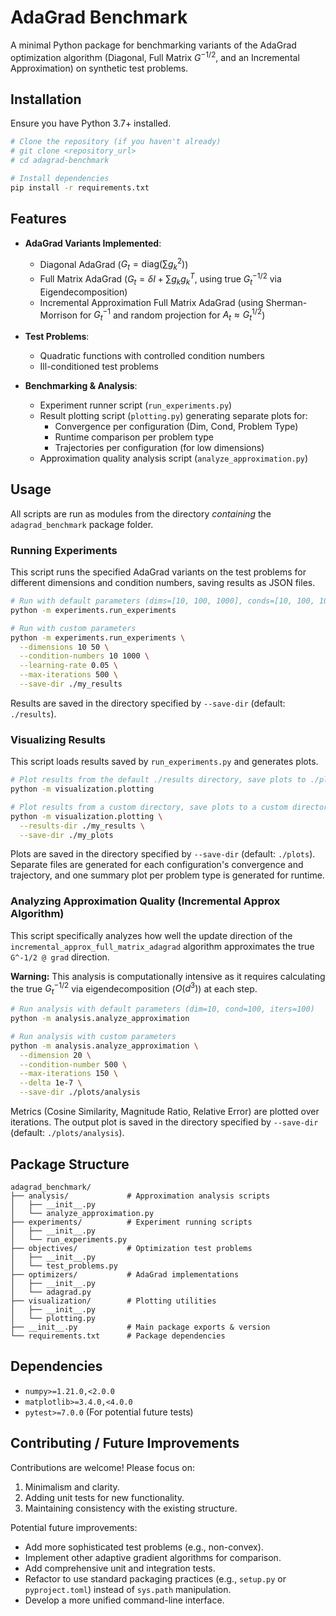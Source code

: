 # AdaGrad Benchmark

A minimal Python package for benchmarking variants of the AdaGrad optimization algorithm 
(Diagonal, Full Matrix $G^{-1/2}$, and an Incremental Approximation) on synthetic test problems.

## Installation

Ensure you have Python 3.7+ installed.

```bash
# Clone the repository (if you haven't already)
# git clone <repository_url>
# cd adagrad-benchmark

# Install dependencies
pip install -r requirements.txt
```

## Features

- **AdaGrad Variants Implemented**:
  - Diagonal AdaGrad ($G_t = \text{diag}(\sum g_k^2)$)
  - Full Matrix AdaGrad ($G_t = \delta I + \sum g_k g_k^T$, using true $G_t^{-1/2}$ via Eigendecomposition)
  - Incremental Approximation Full Matrix AdaGrad (using Sherman-Morrison for $G_t^{-1}$ and random projection for $A_t \approx G_t^{1/2}$)

- **Test Problems**:
  - Quadratic functions with controlled condition numbers
  - Ill-conditioned test problems

- **Benchmarking & Analysis**:
  - Experiment runner script (`run_experiments.py`)
  - Result plotting script (`plotting.py`) generating separate plots for:
    - Convergence per configuration (Dim, Cond, Problem Type)
    - Runtime comparison per problem type
    - Trajectories per configuration (for low dimensions)
  - Approximation quality analysis script (`analyze_approximation.py`)

## Usage

All scripts are run as modules from the directory *containing* the `adagrad_benchmark` package folder.

### Running Experiments

This script runs the specified AdaGrad variants on the test problems for different dimensions and condition numbers, saving results as JSON files.

```bash
# Run with default parameters (dims=[10, 100, 1000], conds=[10, 100, 1000], iters=1000)
python -m experiments.run_experiments

# Run with custom parameters
python -m experiments.run_experiments \
  --dimensions 10 50 \
  --condition-numbers 10 1000 \
  --learning-rate 0.05 \
  --max-iterations 500 \
  --save-dir ./my_results 
```
Results are saved in the directory specified by `--save-dir` (default: `./results`).

### Visualizing Results

This script loads results saved by `run_experiments.py` and generates plots.

```bash
# Plot results from the default ./results directory, save plots to ./plots
python -m visualization.plotting

# Plot results from a custom directory, save plots to a custom directory
python -m visualization.plotting \
  --results-dir ./my_results \
  --save-dir ./my_plots
```
Plots are saved in the directory specified by `--save-dir` (default: `./plots`). 
Separate files are generated for each configuration's convergence and trajectory, 
and one summary plot per problem type is generated for runtime.

### Analyzing Approximation Quality (Incremental Approx Algorithm)

This script specifically analyzes how well the update direction of the `incremental_approx_full_matrix_adagrad` 
algorithm approximates the true `G^-1/2 @ grad` direction.

**Warning:** This analysis is computationally intensive as it requires calculating the true $G_t^{-1/2}$ via eigendecomposition ($O(d^3)$) at each step.

```bash
# Run analysis with default parameters (dim=10, cond=100, iters=100)
python -m analysis.analyze_approximation

# Run analysis with custom parameters
python -m analysis.analyze_approximation \
  --dimension 20 \
  --condition-number 500 \
  --max-iterations 150 \
  --delta 1e-7 \
  --save-dir ./plots/analysis
```
Metrics (Cosine Similarity, Magnitude Ratio, Relative Error) are plotted over iterations. 
The output plot is saved in the directory specified by `--save-dir` (default: `./plots/analysis`).

## Package Structure

```
adagrad_benchmark/
├── analysis/             # Approximation analysis scripts
│   ├── __init__.py
│   └── analyze_approximation.py
├── experiments/          # Experiment running scripts
│   ├── __init__.py
│   └── run_experiments.py
├── objectives/           # Optimization test problems
│   ├── __init__.py
│   └── test_problems.py
├── optimizers/           # AdaGrad implementations
│   ├── __init__.py
│   └── adagrad.py
├── visualization/        # Plotting utilities
│   ├── __init__.py
│   └── plotting.py
├── __init__.py           # Main package exports & version
└── requirements.txt      # Package dependencies
```

## Dependencies

- `numpy>=1.21.0,<2.0.0`
- `matplotlib>=3.4.0,<4.0.0`
- `pytest>=7.0.0` (For potential future tests)

## Contributing / Future Improvements

Contributions are welcome! Please focus on:
1.  Minimalism and clarity.
2.  Adding unit tests for new functionality.
3.  Maintaining consistency with the existing structure.

Potential future improvements:
*   Add more sophisticated test problems (e.g., non-convex).
*   Implement other adaptive gradient algorithms for comparison.
*   Add comprehensive unit and integration tests.
*   Refactor to use standard packaging practices (e.g., `setup.py` or `pyproject.toml`) instead of `sys.path` manipulation.
*   Develop a more unified command-line interface. 